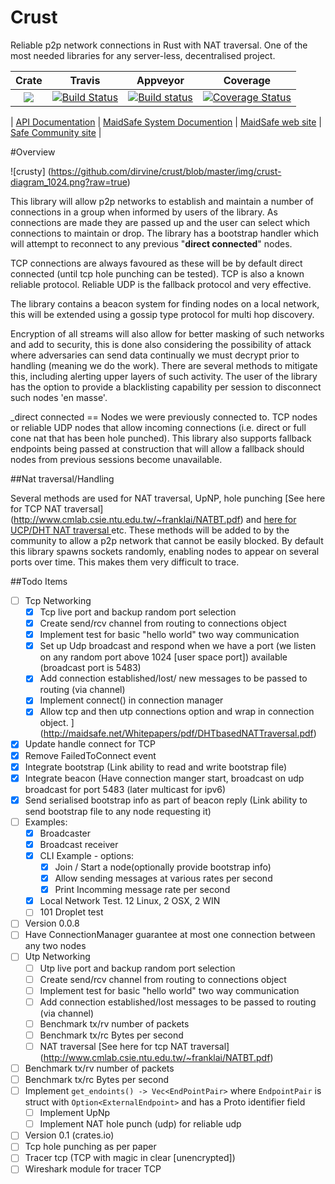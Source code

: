 # Crust
Reliable p2p network connections in Rust with NAT traversal. One of the most needed libraries for any server-less, decentralised project.

|Crate|Travis|Appveyor|Coverage|
|:------:|:-------:|:------:|:------:|
|[![](http://meritbadge.herokuapp.com/crust)](https://crates.io/crates/crust)|[![Build Status](https://travis-ci.org/maidsafe/crust.svg?branch=master)](https://travis-ci.org/maidsafe/crust)|[![Build status](https://ci.appveyor.com/api/projects/status/fn6u6g06tp267jom/branch/master?svg=true)](https://ci.appveyor.com/project/dirvine/crust-y32hj/branch/master)|[![Coverage Status](https://coveralls.io/repos/maidsafe/crust/badge.svg)](https://coveralls.io/r/maidsafe/crust)|


| [API Documentation](http://maidsafe.github.io/crust/crust/) | [MaidSafe System Documention](http://systemdocs.maidsafe.net/) | [MaidSafe web site](http://www.maidsafe.net) | [Safe Community site](https://forum.safenetwork.io) |

#Overview

![crusty] (https://github.com/dirvine/crust/blob/master/img/crust-diagram_1024.png?raw=true)

This library will allow p2p networks to establish and maintain a number of connections in a group when informed by users of the library. As connections are made they are passed up and the user can select which connections to maintain or drop. The library has a bootstrap handler which will attempt to reconnect to any previous "**direct connected**" nodes.

TCP connections are always favoured as these will be by default direct connected (until tcp hole punching can be tested). TCP is also a known reliable protocol. Reliable UDP is the fallback protocol and very effective.

The library contains a beacon system for finding nodes on a local network, this will be extended using a gossip type protocol for multi hop discovery.

Encryption of all streams will also allow for better masking of such networks and add to security, this is done also considering the possibility of attack where adversaries can send data continually we must decrypt prior to handling (meaning we do the work). There are several methods to mitigate this, including alerting upper layers of such activity. The user of the library has the option to provide a blacklisting capability per session to disconnect such nodes 'en masse'.

_direct connected == Nodes we were previously connected to. TCP nodes or reliable UDP nodes that allow incoming connections (i.e. direct or full cone nat that has been hole punched). This library also supports fallback endpoints being passed at construction that will allow a fallback should nodes from previous sessions become unavailable.

##Nat traversal/Handling

Several methods are used for NAT traversal, UpNP, hole punching [See here for TCP NAT traversal] (http://www.cmlab.csie.ntu.edu.tw/~franklai/NATBT.pdf) and [here for UCP/DHT NAT traversal
  ](http://maidsafe.net/Whitepapers/pdf/DHTbasedNATTraversal.pdf) etc. These methods will be added to by the community to allow a p2p network that cannot be easily blocked. By default this library spawns sockets randomly, enabling nodes to appear on several ports over time. This makes them very difficult to trace.


##Todo Items
- [ ] Tcp Networking
  - [x] Tcp live port and backup random port selection
  - [x] Create send/rcv channel from routing to connections object
  - [x] Implement test for basic "hello world" two way communication
  - [x] Set up Udp broadcast and respond when we have a port (we listen on any random port above 1024 [user space port])  available (broadcast port is 5483)
  - [x] Add connection established/lost/ new messages to be passed to routing (via channel)
  - [x] Implement connect() in connection manager
  - [x] Allow tcp and then utp connections option and wrap in connection object.
  ](http://maidsafe.net/Whitepapers/pdf/DHTbasedNATTraversal.pdf)
- [x] Update handle connect for TCP
- [x] Remove FailedToConnect event
- [x] Integrate bootstrap (Link ability to read and write bootstrap file)
- [x] Integrate beacon (Have connection manger start, broadcast on udp broadcast for port 5483 (later multicast for ipv6)
- [x] Send serialised bootstrap info as part of beacon reply (Link ability to send bootstrap file to any node requesting it)
- [ ] Examples:
  - [x] Broadcaster
  - [x] Broadcast receiver
  - [x] CLI Example - options:
    - [x] Join / Start a node(optionally provide bootstrap info)
    - [x] Allow sending messages at various rates per second
    - [x] Print Incomming message rate per second
  - [x] Local Network Test. 12 Linux, 2 OSX, 2 WIN
  - [ ] 101 Droplet test
- [ ] Version 0.0.8
- [ ] Have ConnectionManager guarantee at most one connection between any two nodes
- [ ] Utp Networking
  - [ ] Utp live port and backup random port selection
  - [ ] Create send/rcv channel from routing to connections object
  - [ ] Implement test for basic "hello world" two way communication
  - [ ] Add connection established/lost messages to be passed to routing (via channel)
  - [ ] Benchmark tx/rv number of packets
  - [ ] Benchmark tx/rc Bytes per second
  - [ ] NAT traversal  [See here for tcp NAT traversal] (http://www.cmlab.csie.ntu.edu.tw/~franklai/NATBT.pdf)
- [ ] Benchmark tx/rv number of packets
- [ ] Benchmark tx/rc Bytes per second
- [ ] Implement `get_endoints() -> Vec<EndPointPair>` where `EndpointPair` is struct with `Option<ExternalEndpoint>` and has a Proto identifier field
  - [ ] Implement UpNp
  - [ ] Implement NAT hole punch (udp) for reliable udp
- [ ] Version 0.1 (crates.io)
- [ ] Tcp hole punching as per paper
- [ ] Tracer tcp (TCP with magic in clear [unencrypted])
- [ ] Wireshark module for tracer TCP
